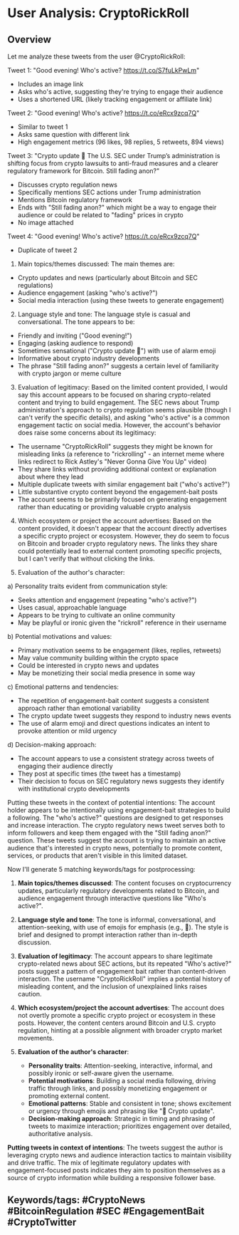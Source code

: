 # User Analysis: CryptoRickRoll

## Overview

<think>
Let me analyze these tweets from the user @CryptoRickRoll:

Tweet 1:
"Good evening!
Who's active? https://t.co/S7fuLkPwLm"
- Includes an image link
- Asks who's active, suggesting they're trying to engage their audience
- Uses a shortened URL (likely tracking engagement or affiliate link)

Tweet 2:
"Good evening! 
Who's active? https://t.co/eRcx9zcq7Q"
- Similar to tweet 1
- Asks same question with different link
- High engagement metrics (96 likes, 98 replies, 5 retweets, 894 views)

Tweet 3:
"Crypto update 🚨
The U.S. SEC under Trump’s administration is shifting focus from crypto lawsuits to anti-fraud measures and a clearer regulatory framework for Bitcoin. 
Still fading anon?"
- Discusses crypto regulation news
- Specifically mentions SEC actions under Trump administration
- Mentions Bitcoin regulatory framework
- Ends with "Still fading anon?" which might be a way to engage their audience or could be related to "fading" prices in crypto
- No image attached

Tweet 4:
"Good evening! 
Who's active? https://t.co/eRcx9zcq7Q"
- Duplicate of tweet 2

1. Main topics/themes discussed:
The main themes are:
- Crypto updates and news (particularly about Bitcoin and SEC regulations)
- Audience engagement (asking "who's active?")
- Social media interaction (using these tweets to generate engagement)

2. Language style and tone:
The language style is casual and conversational. The tone appears to be:
- Friendly and inviting ("Good evening!")
- Engaging (asking audience to respond)
- Sometimes sensational ("Crypto update 🚨") with use of alarm emoji
- Informative about crypto industry developments
- The phrase "Still fading anon?" suggests a certain level of familiarity with crypto jargon or meme culture

3. Evaluation of legitimacy:
Based on the limited content provided, I would say this account appears to be focused on sharing crypto-related content and trying to build engagement. The SEC news about Trump administration's approach to crypto regulation seems plausible (though I can't verify the specific details), and asking "who's active" is a common engagement tactic on social media. However, the account's behavior does raise some concerns about its legitimacy:

- The username "CryptoRickRoll" suggests they might be known for misleading links (a reference to "rickrolling" - an internet meme where links redirect to Rick Astley's "Never Gonna Give You Up" video)
- They share links without providing additional context or explanation about where they lead
- Multiple duplicate tweets with similar engagement bait ("who's active?")
- Little substantive crypto content beyond the engagement-bait posts
- The account seems to be primarily focused on generating engagement rather than educating or providing valuable crypto analysis

4. Which ecosystem or project the account advertises:
Based on the content provided, it doesn't appear that the account directly advertises a specific crypto project or ecosystem. However, they do seem to focus on Bitcoin and broader crypto regulatory news. The links they share could potentially lead to external content promoting specific projects, but I can't verify that without clicking the links.

5. Evaluation of the author's character:

a) Personality traits evident from communication style:
- Seeks attention and engagement (repeating "who's active?")
- Uses casual, approachable language
- Appears to be trying to cultivate an online community
- May be playful or ironic given the "rickroll" reference in their username

b) Potential motivations and values:
- Primary motivation seems to be engagement (likes, replies, retweets)
- May value community building within the crypto space
- Could be interested in crypto news and updates
- May be monetizing their social media presence in some way

c) Emotional patterns and tendencies:
- The repetition of engagement-bait content suggests a consistent approach rather than emotional variability
- The crypto update tweet suggests they respond to industry news events
- The use of alarm emoji and direct questions indicates an intent to provoke attention or mild urgency

d) Decision-making approach:
- The account appears to use a consistent strategy across tweets of engaging their audience directly
- They post at specific times (the tweet has a timestamp)
- Their decision to focus on SEC regulatory news suggests they identify with institutional crypto developments

Putting these tweets in the context of potential intentions:
The account holder appears to be intentionally using engagement-bait strategies to build a following. The "who's active?" questions are designed to get responses and increase interaction. The crypto regulatory news tweet serves both to inform followers and keep them engaged with the "Still fading anon?" question. These tweets suggest the account is trying to maintain an active audience that's interested in crypto news, potentially to promote content, services, or products that aren't visible in this limited dataset.

Now I'll generate 5 matching keywords/tags for postprocessing:
</think>

1. **Main topics/themes discussed**:
   The content focuses on cryptocurrency updates, particularly regulatory developments related to Bitcoin, and audience engagement through interactive questions like "Who's active?".

2. **Language style and tone**:
   The tone is informal, conversational, and attention-seeking, with use of emojis for emphasis (e.g., 🚨). The style is brief and designed to prompt interaction rather than in-depth discussion.

3. **Evaluation of legitimacy**:
   The account appears to share legitimate crypto-related news about SEC actions, but its repeated "Who's active?" posts suggest a pattern of engagement bait rather than content-driven interaction. The username "CryptoRickRoll" implies a potential history of misleading content, and the inclusion of unexplained links raises caution.

4. **Which ecosystem/project the account advertises**:
   The account does not overtly promote a specific crypto project or ecosystem in these posts. However, the content centers around Bitcoin and U.S. crypto regulation, hinting at a possible alignment with broader crypto market movements.

5. **Evaluation of the author's character**:
   - **Personality traits**: Attention-seeking, interactive, informal, and possibly ironic or self-aware given the username. 
   - **Potential motivations**: Building a social media following, driving traffic through links, and possibly monetizing engagement or promoting external content.
   - **Emotional patterns**: Stable and consistent in tone; shows excitement or urgency through emojis and phrasing like "🚨 Crypto update".
   - **Decision-making approach**: Strategic in timing and phrasing of tweets to maximize interaction; prioritizes engagement over detailed, authoritative analysis.

**Putting tweets in context of intentions**: 
The tweets suggest the author is leveraging crypto news and audience interaction tactics to maintain visibility and drive traffic. The mix of legitimate regulatory updates with engagement-focused posts indicates they aim to position themselves as a source of crypto information while building a responsive follower base.

**Keywords/tags**: #CryptoNews #BitcoinRegulation #SEC #EngagementBait #CryptoTwitter
---
